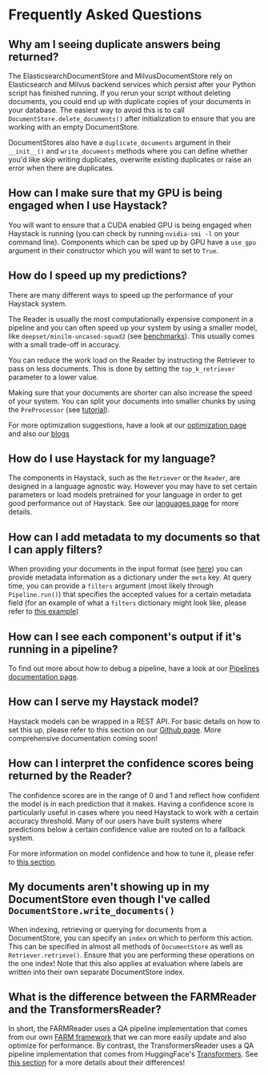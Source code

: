 # Frequently Asked Questions

## Why am I seeing duplicate answers being returned? 

The ElasticsearchDocumentStore and MilvusDocumentStore rely on Elasticsearch and Milvus backend services which
persist after your Python script has finished running.
If you rerun your script without deleting documents, you could end up with duplicate
copies of your documents in your database.
The easiest way to avoid this is to call `DocumentStore.delete_documents()` after initialization
to ensure that you are working with an empty DocumentStore.

DocumentStores also have a `duplicate_documents` argument in their `__init__()` and `write_documents` methods
where you can define whether you'd like skip writing duplicates, overwrite existing duplicates or raise an error when there are duplicates.

<div style={{ marginBottom: "3rem" }} />

## How can I make sure that my GPU is being engaged when I use Haystack?

You will want to ensure that a CUDA enabled GPU is being engaged when Haystack is running (you can check by running `nvidia-smi -l` on your command line).
Components which can be sped up by GPU have a `use_gpu` argument in their constructor which you will want to set to `True`.

<div style={{ marginBottom: "3rem" }} />

## How do I speed up my predictions?

There are many different ways to speed up the performance of your Haystack system.

The Reader is usually the most computationally expensive component in a pipeline
and you can often speed up your system by using a smaller model, like `deepset/minilm-uncased-squad2` (see [benchmarks](https://huggingface.co/deepset/minilm-uncased-squad2)). This usually comes with a small trade-off in accuracy.

You can reduce the work load on the Reader by instructing the Retriever to pass on less documents.
This is done by setting the `top_k_retriever` parameter to a lower value.

Making sure that your documents are shorter can also increase the speed of your system. You can split
your documents into smaller chunks by using the `PreProcessor` (see [tutorial](/tutorials/v1.4.0/pipelines)).

For more optimization suggestions, have a look at our [optimization page](/guides/v1.4.0/optimization)
and also our [blogs](https://medium.com/deepset-ai)

<div style={{ marginBottom: "3rem" }} />

## How do I use Haystack for my language?

The components in Haystack, such as the `Retriever` or the `Reader`, are designed in a language agnostic way. However you may
have to set certain parameters or load models pretrained for your language in order to get good performance out of Haystack.
See our [languages page](/guides/v1.4.0/languages) for more details.

<div style={{ marginBottom: "3rem" }} />

## How can I add metadata to my documents so that I can apply filters?

When providing your documents in the input format (see [here](/components/v1.4.0/document-store#input-format))
you can provide metadata information as a dictionary under the `meta` key. At query time, you can provide a `filters` argument
(most likely through `Pipeline.run()`) that specifies the accepted values for a certain metadata field
(for an example of what a `filters` dictionary might look like, please refer to [this example](/reference/v1.4.0/retriever#__init__))

<div style={{ marginBottom: "3rem" }} />

## How can I see each component's output if it's running in a pipeline?

To find out more about how to debug a pipeline, have a look at our [Pipelines documentation page](/components/v1.4.0/pipelines#returning-debugging-information).

<div style={{ marginBottom: "3rem" }} />

## How can I serve my Haystack model?

Haystack models can be wrapped in a REST API. For basic details on how to set this up, please refer to this section
on our [Github page](https://github.com/deepset-ai/haystack/blob/master/README.md#7-rest-api).
More comprehensive documentation coming soon!

<div style={{ marginBottom: "3rem" }} />

## How can I interpret the confidence scores being returned by the Reader?

The confidence scores are in the range of 0 and 1 and reflect how confident the model is in each prediction that it makes.
Having a confidence score is particularly useful in cases where you need Haystack to work with a certain accuracy threshold.
Many of our users have built systems where predictions below a certain confidence value are routed on to a fallback system.

For more information on model confidence and how to tune it, please refer to [this section](/pipeline_nodes/v1.4.0/reader#confidence-scores).

<div style={{ marginBottom: "3rem" }} />

## My documents aren't showing up in my DocumentStore even though I've called `DocumentStore.write_documents()`

When indexing, retrieving or querying for documents from a DocumentStore, you can specify an `index` on which to perform this action.
This can be specified in almost all methods of `DocumentStore` as well as `Retriever.retrieve()`.
Ensure that you are performing these operations on the one index!
Note that this also applies at evaluation where labels are written into their own separate DocumentStore index.

<div style={{ marginBottom: "3rem" }} />

## What is the difference between the FARMReader and the TransformersReader?

In short, the FARMReader uses a QA pipeline implementation that comes from our own
[FARM framework](https://github.com/deepset-ai/FARM) that we can more easily update and also optimize for performance.
By contrast, the TransformersReader uses a QA pipeline implementation that comes from HuggingFace's [Transformers](https://github.com/huggingface/transformers).
See [this section](/pipeline_nodes/v1.4.0/reader#deeper-dive-farm-vs-transformers)
for a more details about their differences!
